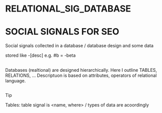 # RELATIONAL_SIG_DATABASE
# SOCIAL SIGNALS FOR SEO
Social signals collected in a database / database design and some data

stored like -[desc]
e.g. #b = -beta

##
Databases (realtional) are designed hierarchically.
Here I outline TABLES, RELATIONS, ...
Descriptuon is based on attributes, operators of relational language.
##
>[!TIP]
>Tables: table signal is <name, where> / types of data are acoordingly
